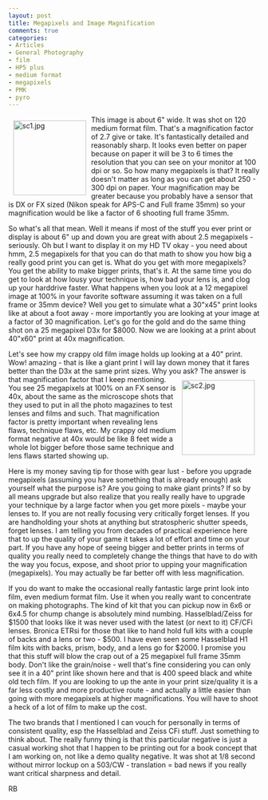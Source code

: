 ```yaml
---
layout: post
title: Megapixels and Image Magnification
comments: true
categories:
- Articles
- General Photography
- film
- HP5 plus
- medium format
- megapixels
- PMK
- pyro
---
```

<a rel="lightbox" href="/wp-content/uploads/2009/10/sc1.jpg"><img title="sc1.jpg" src="/wp-content/uploads/2009/10/.thumbs/.sc1.jpg" border="0" alt="sc1.jpg" hspace="10" vspace="10" width="146" height="150" align="left" /></a>This image is about 6" wide. It was shot on 120 medium format film. That's a magnification factor of 2.7 give or take. It's fantastically detailed and reasonably sharp. It looks even better on paper because on paper it will be 3 to 6 times the resolution that you can see on your monitor at 100 dpi or so. So how many megapixels is that? It really doesn't matter as long as you can get about 250 - 300 dpi on paper. Your magnification may be greater because you probably have a sensor that is DX or FX sized (Nikon speak for APS-C and Full frame 35mm) so your magnification would be like a factor of 6 shooting full frame 35mm.

So what's all that mean. Well it means if most of the stuff you ever print or display is about 6" up and down you are great with about 2.5 megapixels - seriously. Oh but I want to display it on my HD TV okay - you need about hmm, 2.5 megapixels for that you can do that math to show you how big a really good print you can get is. What do you get with more megapixels? You get the ability to make bigger prints, that's it. At the same time you do get to look at how lousy your technique is, how bad your lens is, and clog up your harddrive faster. What happens when you look at a 12 megapixel image at 100% in your favorite software assuming it was taken on a full frame or 35mm device? Well you get to simulate what a 30"x45" print looks like at about a foot away - more importantly you are looking at your image at a factor of 30 magnification. Let's go for the gold and do the same thing shot on a 25 megapixel D3x for $8000. Now we are looking at a print about 40"x60" print at 40x magnification.

Let's see how my crappy old film image holds up looking at a 40" print. Wow! amazing - that is like a giant print I will lay down money that it fares better than the D3x at the same print sizes. Why you ask? The answer is that magnification factor that I keep mentioning. <a rel="lightbox" href="/wp-content/uploads/2009/10/sc2.jpg"><img title="sc2.jpg" src="/wp-content/uploads/2009/10/.thumbs/.sc2.jpg" border="0" alt="sc2.jpg" hspace="10" vspace="10" width="146" height="150" align="right" /></a>You see 25 megapixels at 100% on an FX sensor is 40x, about the same as the microscope shots that they used to put in all the photo magazines to test lenses and films and such. That magnification factor is pretty important when revealing lens flaws, technique flaws, etc. My crappy old medium format negative at 40x would be like 8 feet wide a whole lot bigger before those same technique and lens flaws started showing up.

Here is my money saving tip for those with gear lust - before you upgrade megapixels (assuming you have something that is already enough) ask yourself what the purpose is? Are you going to make giant prints? If so by all means upgrade but also realize that you really really have to upgrade your technique by a large factor when you get more pixels - maybe your lenses to. If you are not really focusing very critically forget lenses. If you are handholding your shots at anything but stratospheric shutter speeds, forget lenses. I am telling you from decades of practical experience here that to up the quality of your game it takes a lot of effort and time on your part. If you have any hope of seeing bigger and better prints in terms of quality you really need to completely change the things that have to do with the way you focus, expose, and shoot prior to upping your magnification (megapixels). You may actually be far better off with less magnification.

If you do want to make the occasional really fantastic large print look into film, even medium format film. Use it when you really want to concentrate on making photographs. The kind of kit that you can pickup now in 6x6 or 6x4.5 for chump change is absolutely mind numbing. Hasselblad/Zeiss for $1500 that looks like it was never used with the latest (or next to it) CF/CFi lenses. Bronica ETRsi for those that like to hand hold full kits with a couple of backs and a lens or two - $500. I have even seen some Hasselblad H1 film kits with backs, prism, body, and a lens go for $2000. I promise you that this stuff will blow the crap out of a 25 megapixel full frame 35mm body. Don't like the grain/noise - well that's fine considering you can only see it in a 40" print like shown here and that is 400 speed black and white old tech film. If you are looking to up the ante in your print size/quality it is a far less costly and more productive route - and actually a little easier than going with more megapixels at higher magnifications. You will have to shoot a heck of a lot of film to make up the cost.

The two brands that I mentioned I can vouch for personally in terms of consistent quality, esp the Hasselblad and Zeiss CFi stuff. Just something to think about. The really funny thing is that this particular negative is just a casual working shot that I happen to be printing out for a book concept that I am working on, not like a demo quality negative. It was shot at 1/8 second without mirror lockup on a 503/CW - translation = bad news if you really want critical sharpness and detail.

RB
